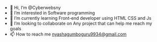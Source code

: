 - 👋 Hi, I’m @Cyberwebsny
- 👀 I’m interested in Software programming
- 🌱 I’m currently learning Front-end developer using HTML CSS and Js
- 💞️ I’m looking to collaborate on Any project that can help me reach my goals
- 📫 How to reach me nyashagumboguru9934@gmail.com

<!---
Cyberwebsny/Cyberwebsny is a ✨ special ✨ repository because its `README.md` (this file) appears on your GitHub profile.
You can click the Preview link to take a look at your changes.
--->
